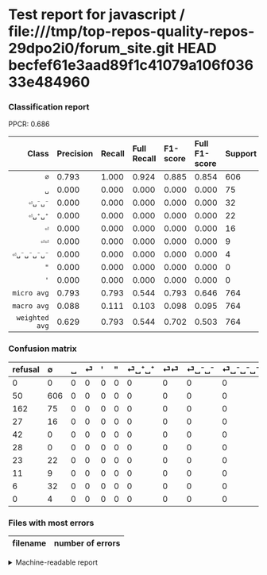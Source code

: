 # Test report for javascript / file:///tmp/top-repos-quality-repos-29dpo2i0/forum_site.git HEAD becfef61e3aad89f1c41079a106f03633e484960

### Classification report

PPCR: 0.686

| Class | Precision | Recall | Full Recall | F1-score | Full F1-score | Support | Full Support | PPCR |
|------:|:----------|:-------|:------------|:---------|:---------|:--------|:-------------|:-----|
| `∅` | 0.793| 1.000| 0.924| 0.885| 0.854| 606| 656| 0.924 |
| `␣` | 0.000| 0.000| 0.000| 0.000| 0.000| 75| 237| 0.316 |
| `⏎␣⁻␣⁻` | 0.000| 0.000| 0.000| 0.000| 0.000| 32| 38| 0.842 |
| `⏎␣⁺␣⁺` | 0.000| 0.000| 0.000| 0.000| 0.000| 22| 45| 0.489 |
| `⏎` | 0.000| 0.000| 0.000| 0.000| 0.000| 16| 43| 0.372 |
| `⏎⏎` | 0.000| 0.000| 0.000| 0.000| 0.000| 9| 20| 0.450 |
| `⏎␣⁻␣⁻␣⁻␣⁻` | 0.000| 0.000| 0.000| 0.000| 0.000| 4| 4| 1.000 |
| `"` | 0.000| 0.000| 0.000| 0.000| 0.000| 0| 28| 0.000 |
| `'` | 0.000| 0.000| 0.000| 0.000| 0.000| 0| 42| 0.000 |
| `micro avg` | 0.793| 0.793| 0.544| 0.793| 0.646| 764| 1113| 0.686 |
| `macro avg` | 0.088| 0.111| 0.103| 0.098| 0.095| 764| 1113| 0.686 |
| `weighted avg` | 0.629| 0.793| 0.544| 0.702| 0.503| 764| 1113| 0.686 |

### Confusion matrix

|refusal|  ∅| ␣| ⏎| '| "| ⏎␣⁺␣⁺| ⏎⏎| ⏎␣⁻␣⁻| ⏎␣⁻␣⁻␣⁻␣⁻| 
|:---|:---|:---|:---|:---|:---|:---|:---|:---|:---|
|0 |0 |0 |0 |0 |0 |0 |0 |0 |0 |
|50 |606 |0 |0 |0 |0 |0 |0 |0 |0 |
|162 |75 |0 |0 |0 |0 |0 |0 |0 |0 |
|27 |16 |0 |0 |0 |0 |0 |0 |0 |0 |
|42 |0 |0 |0 |0 |0 |0 |0 |0 |0 |
|28 |0 |0 |0 |0 |0 |0 |0 |0 |0 |
|23 |22 |0 |0 |0 |0 |0 |0 |0 |0 |
|11 |9 |0 |0 |0 |0 |0 |0 |0 |0 |
|6 |32 |0 |0 |0 |0 |0 |0 |0 |0 |
|0 |4 |0 |0 |0 |0 |0 |0 |0 |0 |

### Files with most errors

| filename | number of errors|
|:----:|:-----|

<details>
    <summary>Machine-readable report</summary>
```json
{
  "cl_report": {"\"": {"f1-score": 0.0, "precision": 0.0, "recall": 0.0, "support": 0}, "\u0027": {"f1-score": 0.0, "precision": 0.0, "recall": 0.0, "support": 0}, "macro avg": {"f1-score": 0.09829683698296837, "precision": 0.08813263525305409, "recall": 0.1111111111111111, "support": 764}, "micro avg": {"f1-score": 0.7931937172774869, "precision": 0.7931937172774869, "recall": 0.7931937172774869, "support": 764}, "weighted avg": {"f1-score": 0.7017159017082586, "precision": 0.6291562731284779, "recall": 0.7931937172774869, "support": 764}, "\u2205": {"f1-score": 0.8846715328467154, "precision": 0.7931937172774869, "recall": 1.0, "support": 606}, "\u23ce": {"f1-score": 0.0, "precision": 0.0, "recall": 0.0, "support": 16}, "\u23ce\u23ce": {"f1-score": 0.0, "precision": 0.0, "recall": 0.0, "support": 9}, "\u23ce\u2423\u207a\u2423\u207a": {"f1-score": 0.0, "precision": 0.0, "recall": 0.0, "support": 22}, "\u23ce\u2423\u207b\u2423\u207b": {"f1-score": 0.0, "precision": 0.0, "recall": 0.0, "support": 32}, "\u23ce\u2423\u207b\u2423\u207b\u2423\u207b\u2423\u207b": {"f1-score": 0.0, "precision": 0.0, "recall": 0.0, "support": 4}, "\u2423": {"f1-score": 0.0, "precision": 0.0, "recall": 0.0, "support": 75}},
  "cl_report_full": {"\"": {"f1-score": 0.0, "precision": 0.0, "recall": 0.0, "support": 28}, "\u0027": {"f1-score": 0.0, "precision": 0.0, "recall": 0.0, "support": 42}, "macro avg": {"f1-score": 0.09483568075117371, "precision": 0.08813263525305409, "recall": 0.10264227642276423, "support": 1113}, "micro avg": {"f1-score": 0.645711241342568, "precision": 0.7931937172774869, "recall": 0.5444743935309974, "support": 1113}, "weighted avg": {"f1-score": 0.5030636650089215, "precision": 0.46750680910514947, "recall": 0.5444743935309974, "support": 1113}, "\u2205": {"f1-score": 0.8535211267605635, "precision": 0.7931937172774869, "recall": 0.9237804878048781, "support": 656}, "\u23ce": {"f1-score": 0.0, "precision": 0.0, "recall": 0.0, "support": 43}, "\u23ce\u23ce": {"f1-score": 0.0, "precision": 0.0, "recall": 0.0, "support": 20}, "\u23ce\u2423\u207a\u2423\u207a": {"f1-score": 0.0, "precision": 0.0, "recall": 0.0, "support": 45}, "\u23ce\u2423\u207b\u2423\u207b": {"f1-score": 0.0, "precision": 0.0, "recall": 0.0, "support": 38}, "\u23ce\u2423\u207b\u2423\u207b\u2423\u207b\u2423\u207b": {"f1-score": 0.0, "precision": 0.0, "recall": 0.0, "support": 4}, "\u2423": {"f1-score": 0.0, "precision": 0.0, "recall": 0.0, "support": 237}},
  "ppcr": 0.6864330637915543
}
```
</details>
